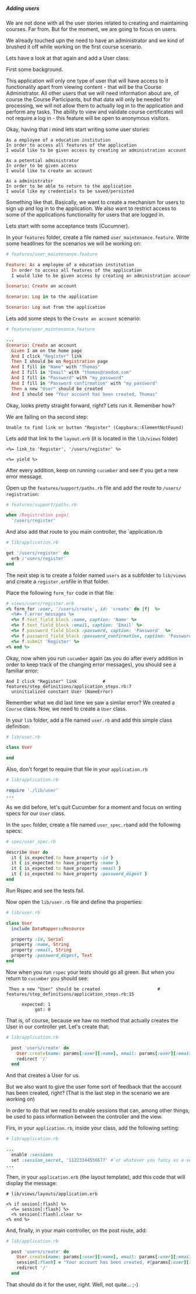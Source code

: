 ##### Adding users

We are not done with all the user stories related to creating and maintaining courses. Far from. But for the moment, we are going to focus on users.

We already touched upn the need to have an administrator and we kind of brushed it off while working on the first course scenario.

Lets have a look at that again and add a User class.

First some background.

This application will only one type of user that will have access to it functionality apart from viewing content - that will be tha Course Administrator.
All other users that we will need information about are, of course the Course Participants, but that data will only be needed for processing, we will not allow them to actually log in to the application and perform any tasks.
The ability to view and validate course certificates will not require a log in - this feature will be open to anonymous visitors.

Okay, having that i mind lets start writing some user stories:

```
As a employee of a education institution
In order to access all features of the application
I would like to be given access by creating an administration account
```

```
As a potential administrator
In order to be given access
I would like to create an account
```

```
As a administrator
In order to be able to return to the application
I would like my credentials to be saved/persisted

```

Something like that. Basically, we want to create a mechanism for users to sign up and log in to the application. We also want to restrict access to some of the applications functionality for users that are logged in.

Lets start with some acceptance tests (Cucumner).

In your `features` folder, create a file named `user_maintenance.feature`. Write some headlines for the scenarios we will be working on:

```ruby
# features/user_maintenance.feature

Feature: As a employee of a education institution
  In order to access all features of the application
  I would like to be given access by creating an administration account

Scenario: Create an account

Scenario: Log in to the application

Scenario: Log out from the application
```

Lets add some steps to the `Create an account` scenario:

```ruby
# feature/user_maintenance.feature

...
Scenario: Create an account
  Given I am on the home page
  And I click "Register" link
  Then I should be on Registration page
  And I fill in "Name" with "Thomas"
  And I fill in "Email" with "thomas@random.com"
  And I fill in "Password" with "my_password"
  And I fill in "Password confirmation" with "my_password"
  Then a new "User" should be created
  And I should see "Your account has been created, Thomas"
```

Okay, looks pretty straight forward, right? Lets run it. Remember how?

We are failing on tha second step:

```
Unable to find link or button "Register" (Capybara::ElementNotFound)
```

Lets add that link to the `layout.erb` (it is located in the `lib/views` folder)

```HTML+ERB
<%= link_to 'Register', '/users/register' %>

<%= yield %>
```

After every addition, keep on running `cucumber` and see if you get a new error message.

Open up the `features/support/paths.rb` file and add the route to `/users/ registration`:

```ruby
# features/support/paths.rb

when /Registration page/
  '/users/register'
```
And also add that route to you main controller, the `application.rb

```ruby
# lib/application.rb

get '/users/register' do
  erb :'users/register'
end
```

The next step is to create a folder named `users` as a subfolder to `lib/views` and create a `register.erb`file in that folder.

Place the following `form_for` code in that file:

```ruby
# views/users/register.erb
<% form_for :user, '/users/create', id: 'create' do |f|  %>
  <%#= f.error_messages %>
  <%= f.text_field_block :name, caption: 'Name' %>
  <%= f.text_field_block :email, caption: 'Email' %>
  <%= f.password_field_block :password, caption: 'Password'  %>
  <%= f.password_field_block :password_confirmation, caption: 'Password confirmation'  %>
  <%= f.submit 'Register' %>
<% end %>
```

Okay, now when you run `cucumber` again (as you do after every addition in order to keep track of the changing error messages), you should see a familiar error:

```
And I click "Register" link          # features/step_definitions/application_steps.rb:7
  uninitialized constant User (NameError)
```

Remember what we did last time we saw a similar error? We created a `Course` class. Now, we need to create a `User` class.

In your `lib` folder, add a file named `user.rb` and add this simple class definition:

```ruby
# lib/user.rb

class User

end
```

Also, don't forget to require that file in your `application.rb`

```ruby
# lib/application.rb

require './lib/user'
...
```

As we did before, let's quit Cucumber for a moment and focus on writing specs for our `User` class.

In the `spec` folder, create a file named `user_spec.rb`and add the following specs:

```ruby
# spec/user_spec.rb

describe User do
  it { is_expected.to have_property :id }
  it { is_expected.to have_property :name }
  it { is_expected.to have_property :email }
  it { is_expected.to have_property :password_digest }
end
```

Run Rspec and see the tests fail.

Now open the `lib/user.rb` file and define tha properties:

```ruby
# lib/user.rb

class User
  include DataMapper::Resource

  property :id, Serial
  property :name, String
  property :email, String
  property :password_digest, Text
end
```

Now when you run `rspec` your tests should go all green. But when you return to `cucumber` you should see:

```
 Then a new "User" should be created                      # features/step_definitions/application_steps.rb:15

      expected: 1
           got: 0
```

That is, of course, because we haw no method that actually creates the User in our controller yet. Let's create that:

```ruby
# lib/application.rb

  post 'users/create' do
    User.create(name: params[:user][:name], email: params[:user][:email], password_digest: params[:user][:password] )
    redirect '/'
  end
```

And that creates a User for us.

But we also want to give the user fome sort of feedback that the account has been created, right? (That is the last step in the scenario we are working on)

In order to do that we need to enable sessions that can, among other things, be used to pass information between the controller and the view.

Firs, in your `application.rb`, inside your class, add the following setting:

```ruby
# lib/application.rb

...
  enable :sessions
  set :session_secret, '11223344556677' #`or whatever you fancy as a secret.
...
```

Then, in your `application.erb` (the layout template), add this code that will display the message:

```HTML+ERB
# lib/views/layouts/application.erb

<% if sesion[:flash] %>
  <%= session[:flash] %>
  <% session[:flash].clear %>
<% end %>
```

And, finally, in your main controller, on the post route, add:

```ruby
# lib/application.rb

  post 'users/create' do
    User.create(name: params[:user][:name], email: params[:user][:email], password_digest: params[:user][:password] )
    session[:flash] = "Your account has been created, #{params[:user][:name]}"
    redirect '/'
  end
```

That should do it for the user, right. Well, not quite... ;-)















